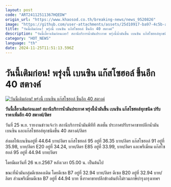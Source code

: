 ```yaml
---
layout: post
code: "ART24112511367HQEDW"
origin_url: "https://www.khaosod.co.th/breaking-news/news_9520826"
image: "https://github.com/user-attachments/assets/25d10917-ba97-4c5b-a16f-e4311e3d017e"
title: "วันนี้เติมก่อน! พรุ่งนี้ เบนซิน แก๊สโซฮอล์ ขึ้นอีก 40 สตางค์"
description: "วันนี้เลี้ยวเติมก่อนเลย! สถานีบริการน้ำมันประกาศ พรุ่งนี้น้ำมันขึ้น เบนซิน แก๊สโซฮอล์ทุกชนิด ปรับราคาเพิ่มอีก 40 สตางค์/ลิตร"
category: "HOT_NEWS"
language: "th"
date: 2024-11-25T11:51:13.596Z
---
```


# วันนี้เติมก่อน! พรุ่งนี้ เบนซิน แก๊สโซฮอล์ ขึ้นอีก 40 สตางค์

[![วันนี้เติมก่อน! พรุ่งนี้ เบนซิน แก๊สโซฮอล์ ขึ้นอีก 40 สตางค์](https://www.khaosod.co.th/wpapp/uploads/2024/11/ptt-2.jpg "วันนี้เติมก่อน! พรุ่งนี้ เบนซิน แก๊สโซฮอล์ ขึ้นอีก 40 สตางค์")](https://www.khaosod.co.th/wpapp/uploads/2024/11/ptt-2.jpg)

**วันนี้เลี้ยวเติมก่อนเลย! สถานีบริการน้ำมันประกาศ พรุ่งนี้น้ำมันขึ้น เบนซิน แก๊สโซฮอล์ทุกชนิด ปรับราคาเพิ่มอีก 40 สตางค์/ลิตร**

วันที่ 25 พ.ย. รายงานข่าวแจ้งว่า สถานีบริการน้ำมันพีทีที สเตชั่น ประกาศปรับราคาขายปลีกน้ำมันเบนซิน และแก๊สโซฮอล์ทุกชนิดขึ้น 40 สตางค์/ลิตร

ส่งผลให้เบนซินอยู่ที่ 44.64 บาท/ลิตร แก๊สโซฮอล์ 95 อยู่ที่ 36.35 บาท/ลิตร แก๊สโซฮอล์ 91 อยู่ที่ 35.98, บาท/ลิตร E20 อยู่ที่ 34.24, บาท/ลิตร E85 อยู่ที่ 33.99, บาท/ลิตร และพรีเมี่ยม แก๊สโซฮอล์ 95 อยู่ที่ 44.94 บาท/ลิตร

โดยมีผลวันที่ 26 พ.ย.2567 หลังเวลา 05.00 น. เป็นต้นไป

ขณะที่น้ำมันกลุ่มดีเซลคงเดิม โดยดีเซล B7 อยู่ที่ 32.94 บาท/ลิตร ดีเซล B20 อยู่ที่ 32.94 บาท/ลิตร ส่วนพรีเมี่ยมดีเซล B7 อยู่ที่ 44.94 บาท ซึ่งราคาขายปลีกข้างต้นยังไม่รวมภาษีบำรุงกรุงเทพฯ